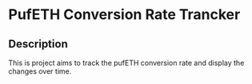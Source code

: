 # PufETH Conversion Rate Trancker

## Description

This is project aims to track the pufETH conversion rate and display the changes over time.

